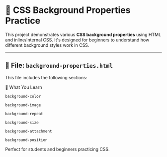 # 🎨 CSS Background Properties Practice

This project demonstrates various **CSS background properties** using HTML and inline/internal CSS. It's designed for beginners to understand how different background styles work in CSS.

---

## 📁 File: `background-properties.html`

This file includes the following sections:

🧠 What You Learn

    background-color

    background-image

    background-repeat

    background-size

    background-attachment

    background-position

Perfect for students and beginners practicing CSS.

